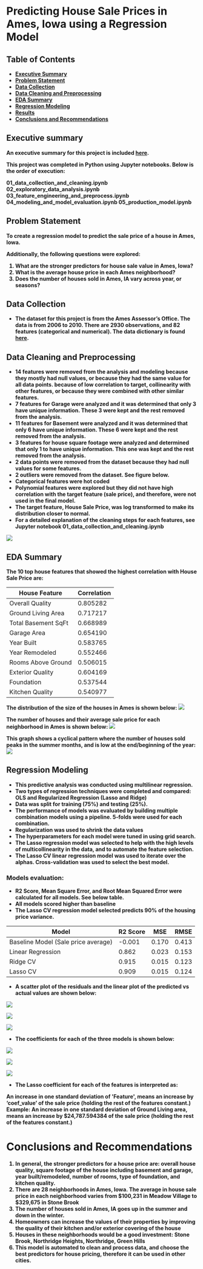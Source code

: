 # <b>Predicting House Sale Prices in Ames, Iowa using a Regression Model


## Table of Contents

* [Executive Summary](#executive-summary)
* [Problem Statement](#problem-statement)
* [Data Collection](#data-collection)
* [Data Cleaning and Preprocessing](#data-cleaning-and-Preprocessing)
* [EDA Summary](#eda-summary)
* [Regression Modeling](#regression-modeling)
* [Results](#results)
* [Conclusions and Recommendations](#conclusions-and-recommendations)

## Executive summary
An executive summary for this project is included [here](https://docs.google.com/document/d/1GCIDDshR-uh4fiQK0YoMwQYb89VQfxB9_7W2y-P1trg/edit?usp=sharing).

This project was completed in Python using Jupyter notebooks. Below is the order of execution:

01_data_collection_and_cleaning.ipynb
02_exploratory_data_analysis.ipynb
03_feature_engineering_and_preprocess.ipynb
04_modeling_and_model_evaluation.ipynb
05_production_model.ipynb

## Problem Statement
To create a regression model to predict the sale price of a house in Ames, Iowa.

Additionally, the following questions were explored:

1. What are the stronger predictors for house sale value in Ames, Iowa?
2. What is the average house price in each Ames neighborhood?
3. Does the number of houses sold in Ames, IA vary across year, or seasons?


## Data Collection

* The dataset for this project is from the Ames Assessor’s Office. The data is from 2006 to 2010. There are 2930 observations, and 82 features (categorical and numerical). The data dictionary is found [here](http://jse.amstat.org/v19n3/decock/DataDocumentation.txt).

## Data Cleaning and Preprocessing

* 14 features were removed from the analysis and modeling because they mostly had null values, or because they had the same value for all data points.
 because of low correlation to target, collinearity with other features, or because they were combined with other similar features.
* 7 features for Garage were analyzed and it was determined that only 3 have unique information. These 3 were kept and the rest removed from the analysis.
* 11 features for Basement were analyzed and it was determined that only 6 have unique information. These 6 were kept and the rest removed from the analysis.
* 3 features for house square footage were analyzed and determined that only 1 to have unique information. This one was kept and the rest removed from the analysis.
* 2 data points were removed from the dataset because they had null values for some features.
* 2 outliers were removed from the dataset. See figure below.
* Categorical features were hot coded
* Polynomial features were explored but they did not have high correlation with the target feature (sale price), and therefore, were not used in the final model.
* The target feature, House Sale Price, was log transformed to make its distribution closer to normal.
* For a detailed explanation of the cleaning steps for each features, see Jupyter notebook 01_data_collection_and_cleaning.ipynb

![](images/Fig1_outliers.png)


## EDA Summary

The 10 top house features that showed the highest correlation with House Sale Price are:

| House Feature | Correlation |  
|---|---|
Overall Quality|        0.805282
Ground Living Area|     0.717217
Total Basement SqFt|    0.668989
Garage Area|            0.654190
Year Built|             0.583765
Year Remodeled|         0.552466
Rooms Above Ground|     0.506015
Exterior Quality|       0.604169
Foundation|             0.537544
Kitchen Quality|        0.540977

The distribution of the size of the houses in Ames is shown below:
![](images/Fig4_house_size_dist.png)

The number of houses and their average sale price for each neighborhood in Ames is shown below:
![](images/Fig2_neighberhoods.png)

This graph shows a cyclical pattern where the number of houses sold peaks in the summer months, and is low at the end/beginning of the year:
![](images/Fig5_trend_MY_sold.png)

## Regression Modeling
* This predictive analysis was conducted using multilinear regression.
* Two types of regression techniques were completed and compared: OLS and Regularized Regression (Lasso and Ridge)
* Data was split for training (75%) and testing (25%).
* The performance of models was evaluated by building multiple combination models using a pipeline. 5-folds were used for each combination.
* Regularization was used to shrink the data values
* The hyperparameters for each model were tuned in using grid search.
* The Lasso regression model was selected to help with the high levels of multicollinearity in the data, and to automate the feature selection.
* The Lasso CV linear regression model was used to iterate over the alphas. Cross-validation was used to select the best model.

### Models evaluation:
- R2 Score, Mean Square Error, and Root Mean Squared Error were calculated for all models. See below table.
- All models scored higher than baseline
- The Lasso CV regression model selected predicts 90% of the housing price variance.

| Model | R2 Score | MSE | RMSE |
|---|---|---|---|
|Baseline Model (Sale price average)|-0.001|0.170|0.413|
|Linear Regression|0.862|0.023|0.153|
|Ridge CV|0.915|0.015|0.123|
|Lasso CV|0.909|0.015|0.124|

- A scatter plot of the residuals and the linear plot of the predicted vs actual values are shown below:

![](images/Fig7_lr_eval.png)

![](images/Fig9_ridge_eval.png)

![](images/Fig11_lasso_eval.png)


- The coefficients for each of the three models is shown below:

![](images/Fig8_lr_coeffs.png)

![](images/Fig10_ridge_coeffs.png)

![](images/Fig12_lasso_coeffs.png)



- The Lasso coefficient for each of the features is interpreted as:

 An increase in one standard deviation of 'Feature', means an increase by ‘coef_value’ of the sale price (holding the rest of the features constant.)
 Example: An increase in one standard deviation of Ground Living area, means an increase by $24,787.594384 of the sale price (holding the rest of the features constant.)


# Conclusions and Recommendations
1. In general, the stronger predictors for a house price are: overall house quality, square footage of the house including basement and garage, year built/remodeled, number of rooms, type of foundation, and kitchen quality.
2. There are 28 neighborhoods in Ames, Iowa. The average in house sale price in each neighborhood varies from $100,231 in Meadow Village to $329,675 in Stone Brook
3. The number of houses sold in Ames, IA goes up in the summer and down in the winter.
4. Homeowners can increase the values of their properties by improving the quality of their kitchen and/or exterior covering of the house
5. Houses in these neighborhoods would be a good investment: Stone Brook, Northridge Heights, Northridge, Green Hills
6. This model is automated to clean and process data, and choose the best predictors for house pricing, therefore it can be used in other cities.
